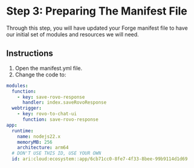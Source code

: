 # Step 3: Preparing The Manifest File

Through this step, you will have updated your Forge manifest file to have our initial set of modules and resources we will need.

## Instructions

1. Open the manifest.yml file.
2. Change the code to:

```yaml
modules:
  function:
    - key: save-rovo-response
      handler: index.saveRovoResponse
  webtrigger:
    - key: rovo-to-chat-ui
      function: save-rovo-response
app:
  runtime:
    name: nodejs22.x
    memoryMB: 256
    architecture: arm64
  # DON'T USE THIS ID, USE YOUR OWN
  id: ari:cloud:ecosystem::app/6cb71cc0-8fe7-4f33-8bee-99b9114d1d69
```
